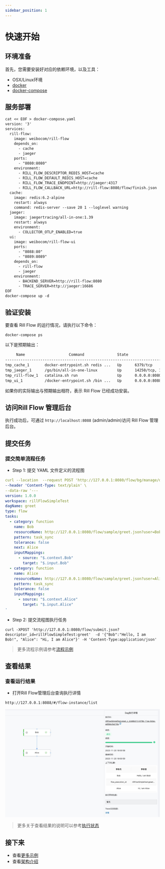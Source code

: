 ```yaml
---
sidebar_position: 1
---
```


# 快速开始

## 环境准备

首先，您需要安装好对应的依赖环境，以及工具：

- OSX/Linux环境
- [docker](https://docs.docker.com/engine/install/)
- [docker-compose](https://docs.docker.com/compose/install/)


## 服务部署

```shell
cat << EOF > docker-compose.yaml
version: '3'
services:
  rill-flow:
    image: weibocom/rill-flow
    depends_on:
      - cache
      - jaeger
    ports:
      - "8080:8080"
    environment:
      - RILL_FLOW_DESCRIPTOR_REDIS_HOST=cache
      - RILL_FLOW_DEFAULT_REDIS_HOST=cache
      - RILL_FLOW_TRACE_ENDPOINT=http://jaeger:4317
      - RILL_FLOW_CALLBACK_URL=http://rill-flow:8080/flow/finish.json
  cache:
    image: redis:6.2-alpine
    restart: always
    command: redis-server --save 20 1 --loglevel warning
  jaeger:
    image: jaegertracing/all-in-one:1.39
    restart: always
    environment:
      - COLLECTOR_OTLP_ENABLED=true
  ui:
    image: weibocom/rill-flow-ui
    ports:
      - "8088:80"
      - "8089:8089"
    depends_on:
      - rill-flow
      - jaeger
    environment:
      - BACKEND_SERVER=http://rill-flow:8080
      - TRACE_SERVER=http://jaeger:16686
EOF
docker-compose up -d
```

## 验证安装

要查看 Rill Flow 的运行情况，请执行以下命令：

```shell
docker-compose ps
```

以下是预期输出：

```txt
     Name                    Command               State                                    Ports
----------------------------------------------------------------------------------------------------------------------------------
tmp_cache_1       docker-entrypoint.sh redis ...   Up      6379/tcp
tmp_jaeger_1      /go/bin/all-in-one-linux         Up      14250/tcp, 14268/tcp, 16686/tcp, 5775/udp, 5778/tcp, 6831/udp, 6832/udp
tmp_rill-flow_1   catalina.sh run                  Up      0.0.0.0:8080->8080/tcp
tmp_ui_1          /docker-entrypoint.sh /bin ...   Up      0.0.0.0:8088->80/tcp, 0.0.0.0:8089->8089/tcp
```

如果你的实际输出与预期输出相符，表示 Rill Flow 已经成功安装。

## 访问Rill Flow 管理后台

执行成功后，可通过 `http://localhost:8088` (admin/admin)访问 Rill Flow 管理后台。

## 提交任务

### 提交简单流程任务

- Step 1: 提交 YAML 文件定义的流程图

```yaml
curl --location  --request POST 'http://127.0.0.1:8080/flow/bg/manage/descriptor/add_descriptor.json?business_id=rillFlowSimpleTest&feature_name=greet&alias=release' \
--header 'Content-Type: text/plain' \
--data-raw '---
version: 1.0.0
workspace: rillFlowSimpleTest
dagName: greet
type: flow
tasks:
  - category: function
    name: Bob 
    resourceName: http://127.0.0.1:8080/flow/sample/greet.json?user=Bob
    pattern: task_sync
    tolerance: false
    next: Alice
    inputMappings:
      - source: "$.context.Bob"
        target: "$.input.Bob"
  - category: function
    name: Alice 
    resourceName: http://127.0.0.1:8080/flow/sample/greet.json?user=Alice
    pattern: task_sync
    tolerance: false
    inputMappings:
      - source: "$.context.Alice"
        target: "$.input.Alice"
'
```

- Step 2: 提交流程图执行任务
  
```curl
curl -XPOST 'http://127.0.0.1:8080/flow/submit.json?descriptor_id=rillFlowSimpleTest:greet'  -d '{"Bob":"Hello, I am Bob!", "Alice": "Hi, I am Alice"}' -H 'Content-Type:application/json'
```

> 更多流程示例请参考[流程示例](02-sample.md)

## 查看结果

### 查看运行结果

- 打开Rill Flow管理后台查询执行详情

```cURL
http://127.0.0.1:8088/#/flow-instance/list
```

![示意图](assets/flow_sample.jpg)

> 更多关于查看结果的说明可以参考[执行状态](../user-guide/04-execution/03-status.md)

## 接下来

- 查看[更多示例](./02-sample.md)
- 查看[架构介绍](../user-guide/01-arch.md)
